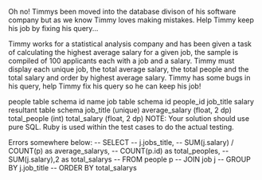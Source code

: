 Oh no! Timmys been moved into the database divison of his software company but as we know Timmy loves making mistakes. Help Timmy keep his job by fixing his query...

Timmy works for a statistical analysis company and has been given a task of calculating the highest average salary for a given job, the sample is compiled of 100 applicants each with a job and a salary. Timmy must display each unique job, the total average salary, the total people and the total salary and order by highest average salary. Timmy has some bugs in his query, help Timmy fix his query so he can keep his job!

people table schema
id
name
job table schema
id
people_id
job_title
salary
resultant table schema
job_title (unique)
average_salary (float, 2 dp)
total_people (int)
total_salary (float, 2 dp)
NOTE: Your solution should use pure SQL. Ruby is used within the test cases to do the actual testing.


Errors somewhere below:
-- SELECT 
--   j.jobs_title,
--   SUM(j.salary) / COUNT(p) as average_salarys,
--   COUNT(p.id) as total_peoples,
--   SUM(j.salary),2 as total_salarys
--   FROM people p
--     JOIN job j
--   GROUP BY j.job_title
--   ORDER BY total_salarys